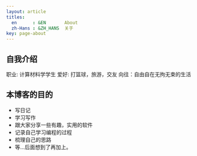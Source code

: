 ```yaml
---
layout: article
titles:
  en      : &EN       About
  zh-Hans : &ZH_HANS  关于
key: page-about
---
```


## 自我介绍
职业: 计算材料学学生
爱好: 打篮球，旅游，交友
向往：自由自在无拘无束的生活

## 本博客的目的
- 写日记
- 学习写作
- 跟大家分享一些有趣，实用的软件
- 记录自己学习编程的过程
- 梳理自己的思路
- 等...后面想到了再加上。
